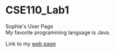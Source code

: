 # CSE110_Lab1
Sophie's User Page  
My favorite programming language is Java.  

Link to my [web page](https://sophiepng.github.io/CSE110_Lab1/)